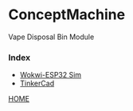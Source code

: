 # ConceptMachine
Vape Disposal Bin Module


### Index

- [Wokwi-ESP32 Sim](https://wokwi.com/projects/425637173473764353)
- [TinkerCad](https://www.tinkercad.com/things/fY5Mdg3rcLg-vape-disposal-module)

[HOME](README.md)